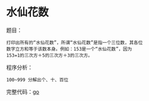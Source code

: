 # 水仙花数
题目：

```
打印出所有的“水仙花数”，所谓“水仙花数”是指一个三位数，其各位
数字立方和等于该数本身。例如：153是一个“水仙花数”，因为
153=1的三次方＋5的三次方＋3的三次方。
```
程序分析：

```
100~999 分解出个、十、百位
```
完整代码：[go](https://github.com/foxliang/Blog/blob/master/Go/my_go/%E7%BB%8F%E5%85%B8%E7%AE%97%E6%B3%95-go/03.go)
